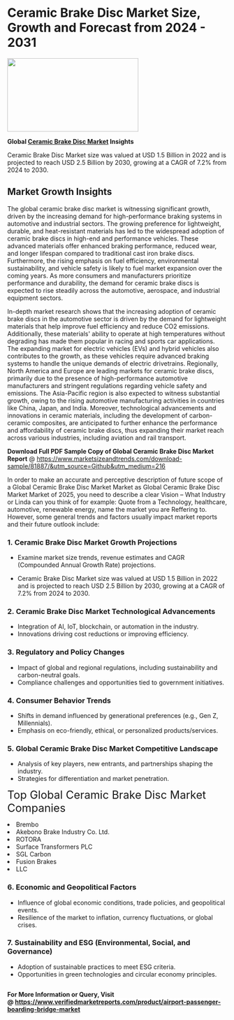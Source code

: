 <H1>Ceramic Brake Disc Market Size, Growth and Forecast from 2024 - 2031</H1><img class="aligncenter size-medium wp-image-584254" src="https://thirdeyenews.in/wp-content/uploads/2024/09/Global-Market-Research-300x168.jpeg" alt="" width="300" height="168" /><p><strong>Global&nbsp;<a href="https://www.marketsizeandtrends.com/download-sample/81887/&amp;utm_source=Github&utm_medium=216">Ceramic Brake Disc Market</a> Insights</strong></p><p>Ceramic Brake Disc Market size was valued at USD 1.5 Billion in 2022 and is projected to reach USD 2.5 Billion by 2030, growing at a CAGR of 7.2% from 2024 to 2030.</p><p><h2>Market Growth Insights</h2> <p>The global ceramic brake disc market is witnessing significant growth, driven by the increasing demand for high-performance braking systems in automotive and industrial sectors. The growing preference for lightweight, durable, and heat-resistant materials has led to the widespread adoption of ceramic brake discs in high-end and performance vehicles. These advanced materials offer enhanced braking performance, reduced wear, and longer lifespan compared to traditional cast iron brake discs. Furthermore, the rising emphasis on fuel efficiency, environmental sustainability, and vehicle safety is likely to fuel market expansion over the coming years. As more consumers and manufacturers prioritize performance and durability, the demand for ceramic brake discs is expected to rise steadily across the automotive, aerospace, and industrial equipment sectors. </p> <p>In-depth market research shows that the increasing adoption of ceramic brake discs in the automotive sector is driven by the demand for lightweight materials that help improve fuel efficiency and reduce CO2 emissions. Additionally, these materials' ability to operate at high temperatures without degrading has made them popular in racing and sports car applications. The expanding market for electric vehicles (EVs) and hybrid vehicles also contributes to the growth, as these vehicles require advanced braking systems to handle the unique demands of electric drivetrains. Regionally, North America and Europe are leading markets for ceramic brake discs, primarily due to the presence of high-performance automotive manufacturers and stringent regulations regarding vehicle safety and emissions. The Asia-Pacific region is also expected to witness substantial growth, owing to the rising automotive manufacturing activities in countries like China, Japan, and India. Moreover, technological advancements and innovations in ceramic materials, including the development of carbon-ceramic composites, are anticipated to further enhance the performance and affordability of ceramic brake discs, thus expanding their market reach across various industries, including aviation and rail transport. </p><p><span class=""><strong>Download Full PDF Sample Copy of Global Ceramic Brake Disc Market Report</strong> @ <a href="https://www.marketsizeandtrends.com/download-sample/81887/&amp;utm_source=Github&utm_medium=216" target="_blank">https://www.marketsizeandtrends.com/download-sample/81887/&amp;utm_source=Github&utm_medium=216</a></span></p><p>In order to make an accurate and perceptive description of future scope of a Global&nbsp;Ceramic Brake Disc Market Market as Global&nbsp;Ceramic Brake Disc Market Market of 2025, you need to describe a clear Vision &ndash; What Industry or Linda can you think of for example: Quote from a Technology, healthcare, automotive, renewable energy, name the market you are Reffering to. However, some general trends and factors usually impact market reports and their future outlook include:</p><h3>1.&nbsp;<strong>Ceramic Brake Disc Market Growth Projections</strong></h3><ul><li>Examine market size trends, revenue estimates and CAGR (Compounded Annual Growth Rate) projections.</li><li><p>Ceramic Brake Disc Market size was valued at USD 1.5 Billion in 2022 and is projected to reach USD 2.5 Billion by 2030, growing at a CAGR of 7.2% from 2024 to 2030.</p></li></ul><h3>2.&nbsp;<strong>Ceramic Brake Disc Market Technological Advancements</strong></h3><ul><li>Integration of AI, IoT, blockchain, or automation in the industry.</li><li>Innovations driving cost reductions or improving efficiency.</li></ul><h3>3.&nbsp;<strong>Regulatory and Policy Changes</strong></h3><ul><li>Impact of global and regional regulations, including sustainability and carbon-neutral goals.</li><li>Compliance challenges and opportunities tied to government initiatives.</li></ul><h3>4.&nbsp;<strong>Consumer Behavior Trends</strong></h3><ul><li>Shifts in demand influenced by generational preferences (e.g., Gen Z, Millennials).</li><li>Emphasis on eco-friendly, ethical, or personalized products/services.</li></ul><h3>5.&nbsp;<strong>Global Ceramic Brake Disc Market Competitive Landscape</strong></h3><ul><li>Analysis of key players, new entrants, and partnerships shaping the industry.</li><li>Strategies for differentiation and market penetration.</li></ul><p data-pm-slice="1 1 []"><span style="color: inherit; font-family: inherit; font-size: 25px;">Top Global Ceramic Brake Disc Market Companies</span></p><div class="" data-test-id=""><p><li>Brembo</li><li> Akebono Brake Industry Co. Ltd.</li><li> ROTORA</li><li> Surface Transformers PLC</li><li> SGL Carbon</li><li> Fusion Brakes</li><li> LLC</li></p></div><h3>6.&nbsp;<strong>Economic and Geopolitical Factors</strong></h3><ul><li>Influence of global economic conditions, trade policies, and geopolitical events.</li><li>Resilience of the market to inflation, currency fluctuations, or global crises.</li></ul><h3>7.&nbsp;<strong>Sustainability and ESG (Environmental, Social, and Governance)</strong></h3><ul><li>Adoption of sustainable practices to meet ESG criteria.</li><li>Opportunities in green technologies and circular economy principles.</li></ul><h2><strong style="font-size: 14px;">For More Information or Query, Visit @&nbsp;</strong><a style="background-color: #ffffff; font-size: 14px;" href="https://www.marketsizeandtrends.com/report/ceramic-brake-disc-market/" target="_blank">https://www.verifiedmarketreports.com/product/airport-passenger-boarding-bridge-market</a></h2>
